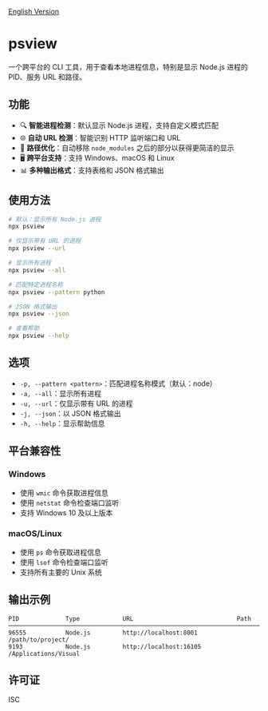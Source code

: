 [English Version](README-EN.md)

# psview

一个跨平台的 CLI 工具，用于查看本地进程信息，特别是显示 Node.js 进程的 PID、服务 URL 和路径。

## 功能

- 🔍 **智能进程检测**：默认显示 Node.js 进程，支持自定义模式匹配
- 🌐 **自动 URL 检测**：智能识别 HTTP 监听端口和 URL
- 📁 **路径优化**：自动移除 `node_modules` 之后的部分以获得更简洁的显示
- 🖥️ **跨平台支持**：支持 Windows、macOS 和 Linux
- 📊 **多种输出格式**：支持表格和 JSON 格式输出

## 使用方法

```bash
# 默认：显示所有 Node.js 进程
npx psview

# 仅显示带有 URL 的进程
npx psview --url

# 显示所有进程
npx psview --all

# 匹配特定进程名称
npx psview --pattern python

# JSON 格式输出
npx psview --json

# 查看帮助
npx psview --help
```

## 选项

- `-p, --pattern <pattern>`：匹配进程名称模式（默认：node）
- `-a, --all`：显示所有进程
- `-u, --url`：仅显示带有 URL 的进程
- `-j, --json`：以 JSON 格式输出
- `-h, --help`：显示帮助信息

## 平台兼容性

### Windows
- 使用 `wmic` 命令获取进程信息
- 使用 `netstat` 命令检查端口监听
- 支持 Windows 10 及以上版本

### macOS/Linux
- 使用 `ps` 命令获取进程信息
- 使用 `lsof` 命令检查端口监听
- 支持所有主要的 Unix 系统

## 输出示例

```
PID             Type            URL                             Path
──────────────────────────────────────────────────────────────────────────────
96555           Node.js         http://localhost:8001           /path/to/project/
9193            Node.js         http://localhost:16105          /Applications/Visual
```

## 许可证

ISC